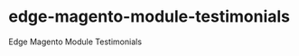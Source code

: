 edge-magento-module-testimonials
================================

Edge Magento Module Testimonials
